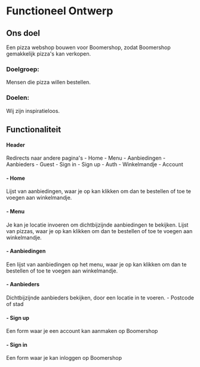 # Functioneel Ontwerp

## Ons doel

Een pizza webshop bouwen voor Boomershop, zodat Boomershop gemakkelijk pizza's kan verkopen.

### Doelgroep:
  Mensen die pizza willen bestellen.

### Doelen: 
  Wij zijn inspiratieloos.

## Functionaliteit

#### Header
  Redirects naar andere pagina's
    - Home
    - Menu
    - Aanbiedingen
    - Aanbieders
    - Guest
      - Sign in
      - Sign up
    - Auth
      - Winkelmandje
      - Account

#### - Home
  Lijst van aanbiedingen, waar je op kan klikken om dan te bestellen of toe te voegen aan winkelmandje.
  
#### - Menu
  Je kan je locatie invoeren om dichtbijzijnde aanbiedingen te bekijken.
  Lijst van pizzas, waar je op kan klikken om dan te bestellen of toe te voegen aan winkelmandje.
  
#### - Aanbiedingen
  Een lijst van aanbiedingen op het menu, waar je op kan klikken om dan te bestellen of toe te voegen aan winkelmandje.
  
#### - Aanbieders
  Dichtbijzijnde aanbieders bekijken, door een locatie in te voeren.
    - Postcode of stad
    
#### - Sign up
  Een form waar je een account kan aanmaken op Boomershop

#### - Sign in
  Een form waar je kan inloggen op Boomershop
  
  

